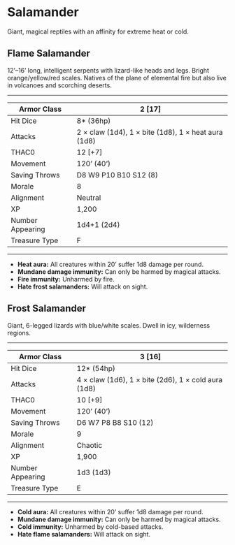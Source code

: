 # Salamander

Giant, magical reptiles with an affinity for extreme heat or cold.

## Flame Salamander

12’–16’ long, intelligent serpents with lizard-like heads and legs. Bright orange/yellow/red scales. Natives of the plane of elemental fire but also live in volcanoes and scorching deserts.

------

| Armor Class     | 2 [17]                                              |
| ---------------- | --------------------------------------------------- |
| Hit Dice         | 8* (36hp)                                           |
| Attacks          | 2 × claw (1d4), 1 × bite (1d8), 1 × heat aura (1d8) |
| THAC0            | 12 [+7]                                             |
| Movement         | 120’ (40’)                                          |
| Saving Throws    | D8 W9 P10 B10 S12 (8)                               |
| Morale           | 8                                                   |
| Alignment        | Neutral                                             |
| XP               | 1,200                                               |
| Number Appearing | 1d4+1 (2d4)                                         |
| Treasure Type    | F                                                   |

------

- **Heat aura:** All creatures within 20’ suffer 1d8 damage per round.
- **Mundane damage immunity:** Can only be harmed by magical attacks.
- **Fire immunity:** Unharmed by fire.
- **Hate frost salamanders:** Will attack on sight.

## Frost Salamander

Giant, 6-legged lizards with blue/white scales. Dwell in icy, wilderness regions.

------

| Armor Class     | 3 [16]                                              |
| ---------------- | --------------------------------------------------- |
| Hit Dice         | 12* (54hp)                                          |
| Attacks          | 4 × claw (1d6), 1 × bite (2d6), 1 × cold aura (1d8) |
| THAC0            | 10 [+9]                                             |
| Movement         | 120’ (40’)                                          |
| Saving Throws    | D6 W7 P8 B8 S10 (12)                                |
| Morale           | 9                                                   |
| Alignment        | Chaotic                                             |
| XP               | 1,900                                               |
| Number Appearing | 1d3 (1d3)                                           |
| Treasure Type    | E                                                   |

------

- **Cold aura:** All creatures within 20’ suffer 1d8 damage per round.
- **Mundane damage immunity:** Can only be harmed by magical attacks.
- **Cold immunity:** Unharmed by cold-based attacks.
- **Hate flame salamanders:** Will attack on sight.